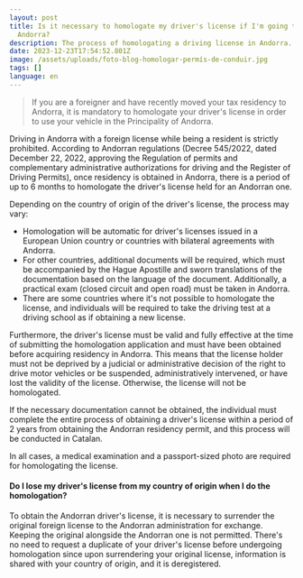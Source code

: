 ```yaml
---
layout: post
title: Is it necessary to homologate my driver's license if I'm going to live in
  Andorra?
description: The process of homologating a driving license in Andorra.
date: 2023-12-23T17:54:52.801Z
image: /assets/uploads/foto-blog-homologar-permís-de-conduir.jpg
tags: []
language: en
---
```

> If you are a foreigner and have recently moved your tax residency to Andorra, it is mandatory to homologate your driver's license in order to use your vehicle in the Principality of Andorra.

Driving in Andorra with a foreign license while being a resident is strictly prohibited. According to Andorran regulations (Decree 545/2022, dated December 22, 2022, approving the Regulation of permits and complementary administrative authorizations for driving and the Register of Driving Permits), once residency is obtained in Andorra, there is a period of up to 6 months to homologate the driver's license held for an Andorran one.

Depending on the country of origin of the driver's license, the process may vary:

* Homologation will be automatic for driver's licenses issued in a European Union country or countries with bilateral agreements with Andorra.
* For other countries, additional documents will be required, which must be accompanied by the Hague Apostille and sworn translations of the documentation based on the language of the document. Additionally, a practical exam (closed circuit and open road) must be taken in Andorra.
* There are some countries where it's not possible to homologate the license, and individuals will be required to take the driving test at a driving school as if obtaining a new license.

Furthermore, the driver's license must be valid and fully effective at the time of submitting the homologation application and must have been obtained before acquiring residency in Andorra. This means that the license holder must not be deprived by a judicial or administrative decision of the right to drive motor vehicles or be suspended, administratively intervened, or have lost the validity of the license. Otherwise, the license will not be homologated.

If the necessary documentation cannot be obtained, the individual must complete the entire process of obtaining a driver's license within a period of 2 years from obtaining the Andorran residency permit, and this process will be conducted in Catalan.

In all cases, a medical examination and a passport-sized photo are required for homologating the license.

#### Do I lose my driver's license from my country of origin when I do the homologation?

To obtain the Andorran driver's license, it is necessary to surrender the original foreign license to the Andorran administration for exchange. Keeping the original alongside the Andorran one is not permitted. There's no need to request a duplicate of your driver's license before undergoing homologation since upon surrendering your original license, information is shared with your country of origin, and it is deregistered.
